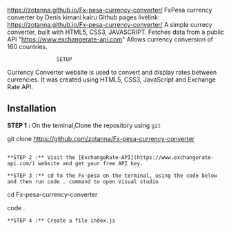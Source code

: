 https://zotanna.github.io/Fx-pesa-currency-converter/                   FxPesa currency converter
 by Denis kimani kairu
Github pages livelink:
https://zotanna.github.io/Fx-pesa-currency-converter/
A simple currecy converter, built with HTML5, CSS3, JAVASCRIPT.
Fetches data from a public API "https://www.exchangerate-api.com"
Allows currency conversion of 160 countries.

                    SETUP

Currency Converter website is used to convert and display rates between currencies. It was created using HTML5, CSS3, JavaScript and Exchange Rate API.

## Installation

**STEP 1 :** On the teminal,Clone the repository using `git`

git clone https://github.com/zotanna/Fx-pesa-currency-converter

```

**STEP 2 :** Visit the [ExchangeRate-API](https://www.exchangerate-api.com/) website and get your free API key.

**STEP 3 :** cd to the Fx-pesa on the terminal, using the code below and then run code . command to open Visual studio
```

cd Fx-pesa-currency-converter

code .

```
**STEP 4 :** Create a file index.js

```

